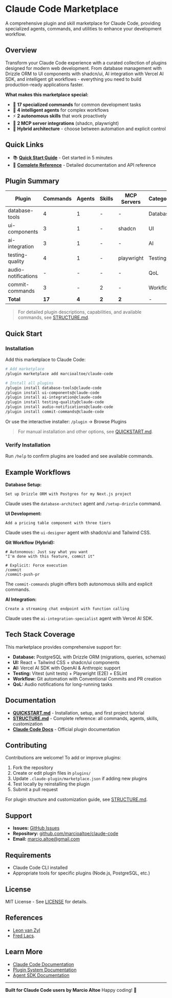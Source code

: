 # Claude Code Marketplace

A comprehensive plugin and skill marketplace for Claude Code, providing specialized agents, commands, and utilities to enhance your development workflow.

## Overview

Transform your Claude Code experience with a curated collection of plugins designed for modern web development. From database management with Drizzle ORM to UI components with shadcn/ui, AI integration with Vercel AI SDK, and intelligent git workflows - everything you need to build production-ready applications faster.

**What makes this marketplace special:**

- 🎯 **17 specialized commands** for common development tasks
- 🤖 **4 intelligent agents** for complex workflows
- ⚡ **2 autonomous skills** that work proactively
- 🔌 **2 MCP server integrations** (shadcn, playwright)
- 🎨 **Hybrid architecture** - choose between automation and explicit control

## Quick Links

- 📚 **[Quick Start Guide](QUICKSTART.md)** - Get started in 5 minutes
- 📖 **[Complete Reference](STRUCTURE.md)** - Detailed documentation and API reference

## Plugin Summary

| Plugin              | Commands | Agents | Skills | MCP Servers | Category |
| ------------------- | -------- | ------ | ------ | ----------- | -------- |
| database-tools      | 4        | 1      | -      | -           | Database |
| ui-components       | 3        | 1      | -      | shadcn      | UI       |
| ai-integration      | 3        | 1      | -      | -           | AI       |
| testing-quality     | 4        | 1      | -      | playwright  | Testing  |
| audio-notifications | -        | -      | -      | -           | QoL      |
| commit-commands     | 3        | -      | 2      | -           | Workflow |
| **Total**           | **17**   | **4**  | **2**  | **2**       | -        |

> For detailed plugin descriptions, capabilities, and available commands, see [STRUCTURE.md](STRUCTURE.md).

## Quick Start

### Installation

Add this marketplace to Claude Code:

```bash
# Add marketplace
/plugin marketplace add marcioaltoe/claude-code

# Install all plugins
/plugin install database-tools@claude-code
/plugin install ui-components@claude-code
/plugin install ai-integration@claude-code
/plugin install testing-quality@claude-code
/plugin install audio-notifications@claude-code
/plugin install commit-commands@claude-code
```

Or use the interactive installer: `/plugin` → Browse Plugins

> For manual installation and other options, see [QUICKSTART.md](QUICKSTART.md).

### Verify Installation

Run `/help` to confirm plugins are loaded and see available commands.

## Example Workflows

**Database Setup:**

```
Set up Drizzle ORM with Postgres for my Next.js project
```

Claude uses the `database-architect` agent and `/setup-drizzle` command.

**UI Development:**

```
Add a pricing table component with three tiers
```

Claude uses the `ui-designer` agent with shadcn/ui and Tailwind CSS.

**Git Workflow (Hybrid):**

```
# Autonomous: Just say what you want
"I'm done with this feature, commit it"

# Explicit: Force execution
/commit
/commit-push-pr
```

The `commit-commands` plugin offers both autonomous skills and explicit commands.

**AI Integration:**

```
Create a streaming chat endpoint with function calling
```

Claude uses the `ai-integration-specialist` agent with Vercel AI SDK.

## Tech Stack Coverage

This marketplace provides comprehensive support for:

- **Database:** PostgreSQL with Drizzle ORM (migrations, queries, schemas)
- **UI:** React + Tailwind CSS + shadcn/ui components
- **AI:** Vercel AI SDK with OpenAI & Anthropic support
- **Testing:** Vitest (unit tests) + Playwright (E2E) + ESLint
- **Workflow:** Git automation with Conventional Commits and PR creation
- **QoL:** Audio notifications for long-running tasks

## Documentation

- **[QUICKSTART.md](QUICKSTART.md)** - Installation, setup, and first project tutorial
- **[STRUCTURE.md](STRUCTURE.md)** - Complete reference: all commands, agents, skills, customization
- **[Claude Code Docs](https://docs.claude.com/en/docs/claude-code/plugins)** - Official plugin documentation

## Contributing

Contributions are welcome! To add or improve plugins:

1. Fork the repository
2. Create or edit plugin files in `plugins/`
3. Update `.claude-plugin/marketplace.json` if adding new plugins
4. Test locally by reinstalling the plugin
5. Submit a pull request

For plugin structure and customization guide, see [STRUCTURE.md](STRUCTURE.md#customization).

## Support

- **Issues:** [GitHub Issues](https://github.com/marcioaltoe/claude-code/issues)
- **Repository:** [github.com/marcioaltoe/claude-code](https://github.com/marcioaltoe/claude-code)
- **Email:** marcio.altoe@gmail.com

## Requirements

- Claude Code CLI installed
- Appropriate tools for specific plugins (Node.js, PostgreSQL, etc.)

## License

MIT License - See [LICENSE](LICENSE) for details.

## References

- [Leon van Zyl](https://github.com/leonvanzyl/claude-code)
- [Fred Lacs](https://github.com/fredlacs/claude-code).

## Learn More

- [Claude Code Documentation](https://docs.claude.com/en/docs/claude-code/overview)
- [Plugin System Documentation](https://docs.claude.com/en/docs/claude-code/plugins)
- [Agent SDK Documentation](https://docs.claude.com/en/api/agent-sdk/overview)

---

**Built for Claude Code users by Marcio Altoe**
Happy coding! 🚀

